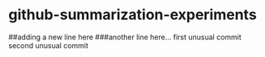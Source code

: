 # github-summarization-experiments
##adding a new line here
###another line here...
first unusual commit
second unusual commit
